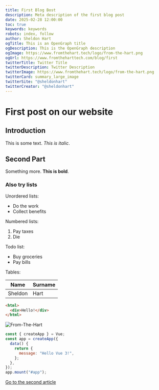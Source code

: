 ```yaml
---
title: First Blog Bost
description: Meta description of the first blog post
date: 2025-02-28 12:00:00
toc: true
keywords: keywords
robots: index, follow
author: Sheldon Hart
ogTitle: This is an OpenGraph title
ogDescription: This is the OpenGraph description
ogImage: https://www.fromthehart.tech/logo/from-the-hart.png
ogUrl: https://www.fromtheharttech.com/blog/first
twitterTitle: Twitter Title
twitterDescription: Twitter Description
twitterImage: https://www.fromthehart.tech/logo/from-the-hart.png
twitterCard: summary_large_image
twitterSite: "@sheldonhart"
twitterCreator: "@sheldonhart"
---
```


# First post on our website

## Introduction

This is some text. *This is italic*.

## Second Part

Something more. **This is bold**.

### Also try lists

Unordered lists:

- Do the work
- Collect benefits

Numbered lists:

1. Pay taxes
2. Die

Todo list:

- Buy groceries
- Pay bills

Tables:

| Name    | Surname |
| ------- | ------- |
| Sheldon | Hart    |

```html
<html>
  <div>Hello!</div>
</html>
```

![From-The-Hart](/logo/from-the-hart.png)

```javascript
const { createApp } = Vue;
const app = createApp({
  data() {
    return {
      message: "Hello Vue 3!",
    };
  },
});
app.mount("#app");
```

[Go to the second article](/blog/second)
